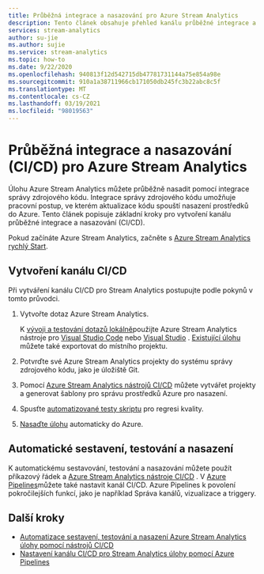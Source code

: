 ```yaml
---
title: Průběžná integrace a nasazování pro Azure Stream Analytics
description: Tento článek obsahuje přehled kanálu průběžné integrace a nasazování (CI/CD) pro Azure Stream Analytics.
services: stream-analytics
author: su-jie
ms.author: sujie
ms.service: stream-analytics
ms.topic: how-to
ms.date: 9/22/2020
ms.openlocfilehash: 940813f12d542715db47781731144a75e854a98e
ms.sourcegitcommit: 910a1a38711966cb171050db245fc3b22abc8c5f
ms.translationtype: MT
ms.contentlocale: cs-CZ
ms.lasthandoff: 03/19/2021
ms.locfileid: "98019563"
---
```

# <a name="continuous-integration-and-deployment-cicd-for-azure-stream-analytics"></a>Průběžná integrace a nasazování (CI/CD) pro Azure Stream Analytics

Úlohu Azure Stream Analytics můžete průběžně nasadit pomocí integrace správy zdrojového kódu. Integrace správy zdrojového kódu umožňuje pracovní postup, ve kterém aktualizace kódu spouští nasazení prostředků do Azure. Tento článek popisuje základní kroky pro vytvoření kanálu průběžné integrace a nasazování (CI/CD).

Pokud začínáte Azure Stream Analytics, začněte s [Azure Stream Analytics rychlý Start](stream-analytics-quick-create-portal.md).

## <a name="create-a-cicd-pipeline"></a>Vytvoření kanálu CI/CD

Při vytváření kanálu CI/CD pro Stream Analytics postupujte podle pokynů v tomto průvodci.

1. Vytvořte dotaz Azure Stream Analytics.

   K [vývoji a testování dotazů lokálně](develop-locally.md)použijte Azure Stream Analytics nástroje pro [Visual Studio Code](./quick-create-visual-studio-code.md) nebo [Visual Studio](stream-analytics-quick-create-vs.md) . [Existující úlohu](visual-studio-code-explore-jobs.md#export-a-job-to-a-local-project) můžete také exportovat do místního projektu.

2. Potvrďte své Azure Stream Analytics projekty do systému správy zdrojového kódu, jako je úložiště Git.

3. Pomocí [Azure Stream Analytics nástrojů CI/CD](cicd-tools.md) můžete vytvářet projekty a generovat šablony pro správu prostředků Azure pro nasazení.

4. Spusťte [automatizované testy skriptu](cicd-tools.md#automated-test) pro regresi kvality.

5. [Nasaďte úlohu](cicd-tools.md#deploy-to-azure) automaticky do Azure.

## <a name="auto-build-test-and-deploy"></a>Automatické sestavení, testování a nasazení

K automatickému sestavování, testování a nasazování můžete použít příkazový řádek a [Azure Stream Analytics nástroje CI/CD](cicd-tools.md) . V [Azure Pipelines](set-up-cicd-pipeline.md)můžete také nastavit kanál CI/CD. Azure Pipelines k povolení pokročilejších funkcí, jako je například Správa kanálů, vizualizace a triggery.

## <a name="next-steps"></a>Další kroky

* [Automatizace sestavení, testování a nasazení Azure Stream Analytics úlohy pomocí nástrojů CI/CD](cicd-tools.md)
* [Nastavení kanálu CI/CD pro Stream Analytics úlohy pomocí Azure Pipelines](set-up-cicd-pipeline.md)